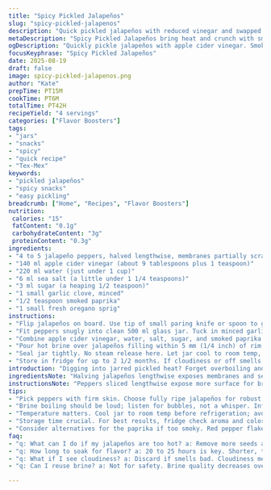 ```yaml
---
title: "Spicy Pickled Jalapeños"
slug: "spicy-pickled-jalapenos"
description: "Quick pickled jalapeños with reduced vinegar and swapped water for apple cider vinegar. Adds a pinch of smoked paprika and fresh oregano sprig for a subtle smoky herbal twist. Membranes partially removed to keep some heat; balances zing and crunch. Uses garlic minced instead of halved clove to boost flavor release. Macerate 20-25 hours for optimal infusion. Can keep refrigerated 2 1/2 months. Sharp pop of vinegar with lingering smoke, crisp heat beneath, bright green flash. Practical, adaptable, straight to the point."
metaDescription: "Spicy Pickled Jalapeños bring heat and crunch with smoky notes. Quick pickling technique for flavor that lasts."
ogDescription: "Quickly pickle jalapeños with apple cider vinegar. Smoky, herbal twist; just the right amount of heat."
focusKeyphrase: "Spicy Pickled Jalapeños"
date: 2025-08-19
draft: false
image: spicy-pickled-jalapenos.png
author: "Kate"
prepTime: PT15M
cookTime: PT6M
totalTime: PT42H
recipeYield: "4 servings"
categories: ["Flavor Boosters"]
tags:
- "jars"
- "snacks"
- "spicy"
- "quick recipe"
- "Tex-Mex"
keywords:
- "pickled jalapeños"
- "spicy snacks"
- "easy pickling"
breadcrumb: ["Home", "Recipes", "Flavor Boosters"]
nutrition: 
 calories: "15"
 fatContent: "0.1g"
 carbohydrateContent: "3g"
 proteinContent: "0.3g"
ingredients:
- "4 to 5 jalapeño peppers, halved lengthwise, membranes partially scraped out leaving some seeds"
- "140 ml apple cider vinegar (about 9 tablespoons plus 1 teaspoon)"
- "220 ml water (just under 1 cup)"
- "6 ml sea salt (a little under 1 1/4 teaspoons)"
- "3 ml sugar (a heaping 1/2 teaspoon)"
- "1 small garlic clove, minced"
- "1/2 teaspoon smoked paprika"
- "1 small fresh oregano sprig"
instructions:
- "Flip jalapeños on board. Use tip of small paring knife or spoon to gently scrape some membranes out but keep some seeds intact for moderate heat. Halves should hold shape without floppy skin but release heat smoothly."
- "Fit peppers snugly into clean 500 ml glass jar. Tuck in minced garlic and oregano sprig between halves—aromas activate on contact."
- "Combine apple cider vinegar, water, salt, sugar, and smoked paprika in small pot. Bring to vigorous boil. Watch bubbles slap the sides loudly; simmer just 2 minutes to infuse paprika and dissolve ingredients fully."
- "Pour hot brine over jalapeños filling within 5 mm (1/4 inch) of rim. Tap jar lightly on counter to release air bubbles trapped between pepper halves."
- "Seal jar tightly. No steam release here. Let jar cool to room temp, then refrigerate immediately. Expect sharp vinegary bite mellowing over 20 to 25 hours as herbs and smoke deepen the flavor."
- "Store in fridge for up to 2 1/2 months. If cloudiness or off smells develop, toss. Color shifts to olive green with slight translucency should be your cue that the marinade worked."
introduction: "Digging into jarred pickled heat? Forget overboiling and bitter vinegar notes. Start with jalapeños cut just right — keep membranes for grip but scrape some seeds out so they don’t blow your head off. Using apple cider vinegar shifts the sharpness to fruitier tang. Smoked paprika adds a whisper of earthy fire without overpowering. Fresh oregano sprig slips in aromas that wake up on contact with heat. Garlic minced releases pungency faster than a clove halved. This isn’t your grandma’s pickle; it’s precise, minimal fuss. Boil your brine until you hear the spit and crackle, not just a quiet simmer. Pour fast. Let rest almost a full day. Crisp, edible skins, vibrant color, a heat that builds but doesn't bite suddenly. Dial the salt or sugar back if you want less punch or a rounder taste. Focus on visual and aroma cues to know when it’s ready. No more guesswork."
ingredientsNote: "Halving jalapeños lengthwise exposes membranes and seeds which hold most heat. Scrape out some membranes but leave enough seeds to balance between kick and eatability. Apple cider vinegar swaps in for white vinegar—fruitier, less harsh, but can mute brightness if used fully; so blend with water to keep acid balanced. Smoked paprika, optional but recommended, lends subtle fire and aroma without adding heat; cayenne powder can substitute but expect more spicy punch. Fresh oregano brings herbal depth; thyme or rosemary can work but test quantities carefully. Minced garlic tip releases sulfur notes faster than sliced or whole, helping marinade permeate faster. Salt and sugar calibrated to enhance but not dominate; kosher salt preferred for purity. Using a 500 ml jar fits the volume snugly for proper layering and minimized air exposure, extending shelf life."
instructionsNote: "Peppers sliced lengthwise expose more surface for brining but can soften if left too long; partial membrane removal lets you control pungency without losing crunch. Jam jar filling should avoid overcrowding—allow liquid to surround each piece evenly. Hot brine pouring loud crackling sound signals complete brine saturation and heat penetration. Only simmer brine briefly; overboiling degrades vinegar sharpness and causes off-flavors. Tap jar after filling to release trapped bubbles—air pockets cause inconsistent pickling or spoilage. Jar cooling at room temp before refrigeration avoids thermal shock cracking glass. Letting jar rest 20-25 hours distributes flavors evenly; shorter times yield too raw sharpness, longer doesn’t improve much beyond this in fridge. Watch for color and aroma shifts to judge doneness rather than strict timers. Always check aroma and visible mold signs in storage before use."
tips:
- "Pick peppers with firm skin. Choose fully ripe jalapeños for robust heat. Scrape membranes carefully. Leave some seeds intact for controlled heat level."
- "Brine boiling should be loud; listen for bubbles, not a whisper. Infusion only needs two minutes. Aim for vibrant flavors; avoid stewing vinegar."
- "Temperature matters. Cool jar to room temp before refrigeration; avoids cracking. Air pockets ruin consistency. Tap jar after filling to remove trapped bubbles."
- "Storage time crucial. For best results, fridge check aroma and color shifts. Olive green is good. If smells off, toss. Don't risk it."
- "Consider alternatives for the paprika if too smoky. Red pepper flakes can replace. Fresh herbs? Keep it simple. Adjust types with caution."
faq:
- "q: What can I do if my jalapeños are too hot? a: Remove more seeds and membranes. Check ripeness; older peppers can pack more heat. Less is more."
- "q: How long to soak for flavor? a: 20 to 25 hours is key. Shorter, too sharp. Longer? Flavors won’t improve after certain point. Trust your senses."
- "q: What if I see cloudiness? a: Discard if smells bad. Cloudiness means off flavors; safety comes first. Regulate storage temperature."
- "q: Can I reuse brine? a: Not for safety. Brine quality decreases over time; consider freshness. Use fresh each new batch for best flavor."

---
```

